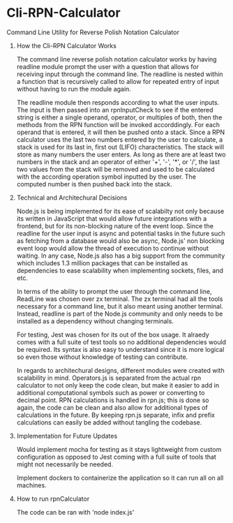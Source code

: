 # Cli-RPN-Calculator
Command Line Utility for Reverse Polish Notation Calculator


1) How the Cli-RPN Calculator Works

    The command line reverse polish notation calculator works by having readline module prompt the user with a question that allows for receiving input through the command line. The readline is nested within a function that is recursively called to allow for repeated entry of input without having to run the module again. 

    The readline module then responds according to what the user inputs. The input is then passed into an rpnInputCheck to see if the entered string is either a single operand, operator, or multiples of both, then the methods from the RPN function will be invoked accorddingly. For each operand that is entered, it will then be pushed onto a stack. Since a RPN calculator uses the last two numbers entered by the user to calculate, a stack is used for its last in, first out (LIFO) characteristics. The stack will store as many numbers the user enters. As long as there are at least two numbers in the stack and an operator of either '+', '-', '*', or '/', the last two values from the stack will be removed and used to be calculated with the according operation symbol inputted by the user. The computed number is then pushed back into the stack. 



2) Technical and Architechural Decisions

    Node.js is being implemented for its ease of scalabilty not only because its written in JavaScript that would allow future integrations with a frontend, but for its non-blocking nature of the event loop. Since the readline for the user input is async and potential tasks in the future such as fetching from a database would also be async, Node.js' non blocking event loop would allow the thread of execution to continue without waiting. In any case, Node.js also has a big support from the community which includes 1.3 million packages that can be installed as dependencies to ease scalability when implementing sockets, files, and etc.

    In terms of the ability to prompt the user through the command line, ReadLine was chosen over zx terminal. The zx terminal had all the tools necessary for a command line, but it also meant using another terminal. Instead, readline is part of the Node.js community and only needs to be installed as a dependency without changing terminals. 

    For testing, Jest was chosen for its out of the box usage. It alraedy comes with a full suite of test tools so no additional dependencies would be required. Its syntax is also easy to understand since it is more logical so even those without knowledge of testing can contribute.

    In regards to architechural designs, different modules were created with scalability in mind. Operators.js is separated from the actual rpn calculator to not only keep the code clean, but make it easier to add in additional computational symbols such as power or converting to decimal point. RPN calculations is handled in rpn.js; this is done so again, the code can be clean and also allow for additional types of calculations in the future. By keeping rpn.js separate, infix and prefix calculations can easily be added without tangling the codebase. 


3) Implementation for Future Updates

    Would implement mocha for testing as it stays lightweight from custom configuration as opposed to Jest coming with a full suite of tools that might not necessarily be needed. 

    Implement dockers to containerize the application so it can run all on all machines. 

4) How to run rpnCalculator

    The code can be ran with 'node index.js'


